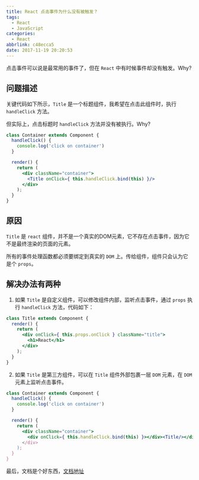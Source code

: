 ```yaml
---
title: React 点击事件为什么没有被触发？
tags:
  - React
  - JavaScript
categories:
  - React
abbrlink: c48ecca5
date: 2017-11-19 20:20:53
---
```


点击事件可以说是最常用的事件了，但在 `React` 中有时候事件却没有触发。Why?
<!--more-->

## 问题描述
关键代码如下所示，`Title` 是一个标题组件，我希望在点击此组件时，执行 `handleClick` 方法。

但实际上，点击标题时 `handleClick` 方法并没有被执行。Why?
```jsx
class Container extends Component {
  handleClick() {
    console.log('click on container')
  }

  render() {
    return (
      <div className="container">
        <Title onClick={ this.handleClick.bind(this) }/>
      </div>
    );
  }
}
```

## 原因
`Title` 是 `react` 组件，并不是一个真实的DOM元素，它不存在点击事件，因为它不是最终渲染的页面的元素。

所有的事件处理函数都必须要绑定到真实的 `DOM` 上。传给组件，组件只会认为它是个 `props`。

## 解决办法有两种
1. 如果 `Title` 是自定义组件，可以修改组件内部，监听点击事件，通过 `props` 执行 `handleClick` 方法，代码如下：
```jsx
class Title extends Component {
  render() {
    return (
      <div onClick={ this.props.onClick } className="title">
        <h1>React</h1>
      </div>
    );
  }
}
```

2. 如果 `Title` 是第三方组件，可以在 `Title` 组件外部包裹一层 `DOM` 元素，在 `DOM` 元素上监听点击事件。
```jsx
class Container extends Component {
  handleClick() {
    console.log('click on container')
  }

  render() {
    return (
      <div className="container">
        <div onClick={ this.handleClick.bind(this) }></div><Title/></div>
      </div>
    );
  }
}
```

最后，文档是个好东西，[文档地址](https://reactjs.org/docs/handling-events.html)